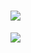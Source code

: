 # <img src="https://img.shields.io/badge/Curso de Vue 3-35495E?style=for-the-badge&logo=vue.js&logoColor=4FC08D" />

<p>

<a href="https://www.youtube.com/playlist?list=PLnDvRpP8BnezDglaAvtWgQXzsOmXUuRHL">

<img src="https://img.shields.io/badge/Playlist-Clique aqui-FF0000?style=for-the-badge&logo=youtube&logoColor=white" />

</a>

</p>
